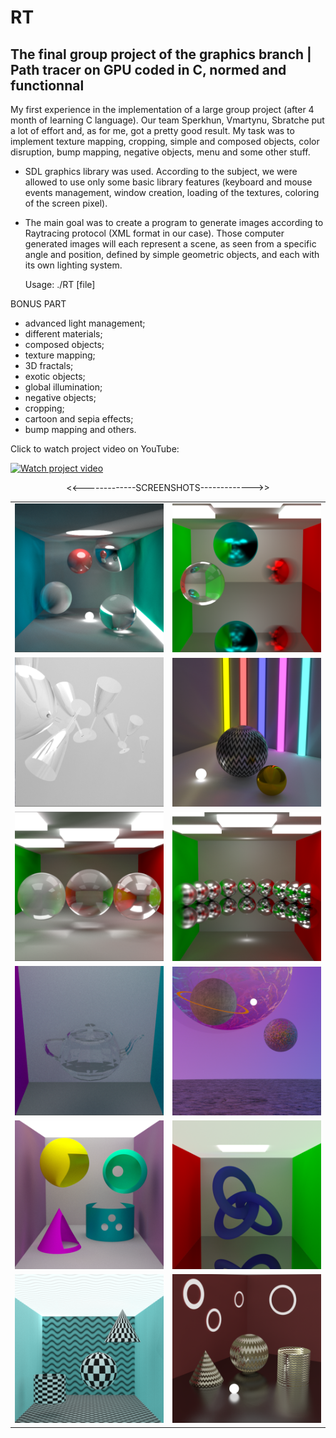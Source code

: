 # RT
The final group project of the graphics branch | Path tracer on GPU coded in C, normed and functionnal
---------------------------------------------------------------------------------------------------------------
My first experience in the implementation of a large group project (after 4 month of learning C language). Our team Sperkhun, Vmartynu, Sbratche put a lot of effort and, as for me, got a pretty good result. My task was to implement texture mapping, cropping, simple and composed objects, color disruption, bump mapping, negative objects, menu and some other stuff.

- SDL graphics library was used. According to the subject, we were allowed to use only some basic library features (keyboard and mouse events management, window creation, loading of the textures, coloring of the screen pixel).

- The main goal was to create a program to generate images according to Raytracing protocol (XML format in our case).
Those computer generated images will each represent a scene, as seen from a specific angle and position, defined by simple geometric objects, and each with its own lighting system.

    Usage: ./RT [file]
    

BONUS PART
- advanced light management;
- different materials;
- composed objects;
- texture mapping;
- 3D fractals;
- exotic objects;
- global illumination;
- negative objects;
- cropping;
- cartoon and sepia effects;
- bump mapping and others.

Click to watch project video on YouTube:

[![Watch project video](https://i.imgflip.com/2stgpg.gif)](https://www.youtube.com/watch?v=b13xR5DHvnI&t=7s)

<p align="center"><<-------------SCREENSHOTS------------->></p>
<table style="width:100%">
     <tr>
    <td><img src="https://github.com/nkuchyna/RT/blob/master/screenshots/global_illumination.png" data-canonical-src="global_illumination" width="400"/></td>
    <td><img src="https://github.com/nkuchyna/RT/blob/master/screenshots/motion_blur.png" data-canonical-src="motion_blur" width="400"/></td> 
  </tr>
  <tr>
    <td><img src="https://github.com/nkuchyna/RT/blob/master/screenshots/glasses.png" data-canonical-src="glasses" width="400"/></td>
    <td><img src="https://github.com/nkuchyna/RT/blob/master/screenshots/color_light.png" data-canonical-src="color_light" width="400"/></td> 
  </tr>
  <tr>
    <td><img src="https://github.com/nkuchyna/RT/blob/master/screenshots/different%20transparency.png" data-canonical-src="different_transparency" width="400"/></td>
    <td><img src="https://github.com/nkuchyna/RT/blob/master/screenshots/glossy_spheres.png" data-canonical-src="glossy_spheres" width="400"/></td> 
  </tr>
    <tr>
    <td><img src="https://github.com/nkuchyna/RT/blob/master/screenshots/tea%20pot.png" data-canonical-src="tea_pot" width="400"/></td>
    <td><img src="https://github.com/nkuchyna/RT/blob/master/screenshots/planets.png" data-canonical-src="planets" width="400"/></td> 
  </tr>
   <tr>
    <td><img src="https://github.com/nkuchyna/RT/blob/master/screenshots/negative.png" data-canonical-src="negative_objects" width="400"/></td>
    <td><img src="https://github.com/nkuchyna/RT/blob/master/screenshots/torus.png" data-canonical-src="torus" width="400"/></td> 
  </tr>
   <tr>
    <td><img src="https://github.com/nkuchyna/RT/blob/master/screenshots/distruption.png" data-canonical-src="distruption" width="400"/></td>
    <td><img src="https://github.com/nkuchyna/RT/blob/master/screenshots/waved_norm.png" data-canonical-src="waved_norm" width="400"/></td> 
  </tr>
</table>
